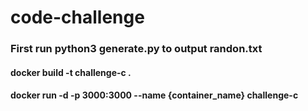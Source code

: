 # code-challenge
### First run python3 generate.py to output randon.txt
#### docker build -t challenge-c .
#### docker run -d -p 3000:3000 --name {container_name}  challenge-c
